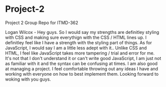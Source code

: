 # Project-2
Project 2 Group Repo for ITMD-362

Logan Wilcox - Hey guys. So I would say my strengths are definitley styling with CSS and making sure everythign with the CSS / HTML lines up. I definitley feel like I have a strength with the 
	       styling part of things. As for JavaScript, I would say I am a little less adept with it.. Unlike CSS and HTML, I feel like JavaScript takes more tampering / trial and error for me.
	       It's not that I don't understand it or can't write good JavaScript, I am just not as familiar with it and the syntax can be confusing at times. I am also good at managing a project.
	       I feel comfortable throwing out any ideas I have and working with everyone on how to best implement them. Looking forward to woking with you guys.
